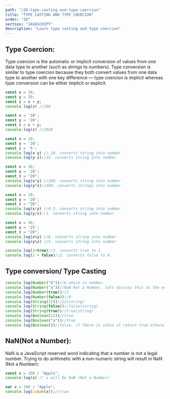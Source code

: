 ```yaml
---
path: "/2D-type-casting-and-type-coercion"
title: "TYPE CASTING AND TYPE COERCION"
order: "2D"
section: "JAVASCRIPT"
description: "Learn type casting and type coercion"
---
```


## Type Coercion:
Type coercion is the automatic or implicit conversion of values from one data type to another (such as strings to numbers). Type conversion is similar to type coercion because they both convert values from one data type to another with one key difference — type coercion is implicit whereas type conversion can be either implicit or explicit.

```js
const x = 10;
const y = 20;
const z = x + y;
console.log(z) //200
```
```js
const x = '10';
const y = '20';
const z = x + y;
console.log(z) //1020
```

```js
const x = 10;
const y = '20';
const z = '5';
console.log(x-y) //-10. converts string into number
console.log(y-z)//15. converts string into number
```
```js
const x = 10;
const y = '20';
const z = "20";
console.log(x*y) //200. converts string into number
console.log(y*z)//400. converts strings into number
```
```js
const x = 10;
const y = '20';
const z = "20";
console.log(x/y) //0.5. converts string into number
console.log(y/z)//1. converts string into number
```
```js
const x = 56;
const y = '25';
const z = "20";
console.log(x%y) //6. converts string into number
console.log(y%z) //5. converts string into number
```
```js
console.log(2+true)//3. converts true to 1
console.log(2 + false)//2. converts false to 0.
```

## Type conversion/ Type Casting

```js
console.log(Number("6"))//6 which is number.
console.log(Number("a"))//NaN Not a Number. lets discuss this at the end of this topic
console.log(Number(true))//1
console.log(Number(false))//0
console.log(String(12))//12(string)
console.log(String(false))//false(string)
console.log(String(true))//true(string)
console.log(Boolean(12))//true
console.log(Boolean("a"))//true
console.log(Boolean())//false. if there is value it return true otherwise false
```

## NaN(Not a Number):
NaN is a JavaScript reserved word indicating that a number is not a legal number.
Trying to do arithmetic with a non-numeric string will result in NaN (Not a Number):

```js
const x = 100 / "Apple"; 
console.log(x) // x will be NaN (Not a Number)
```
```js
var x = 100 / "Apple";
console.log(isNaN(x));//true
```